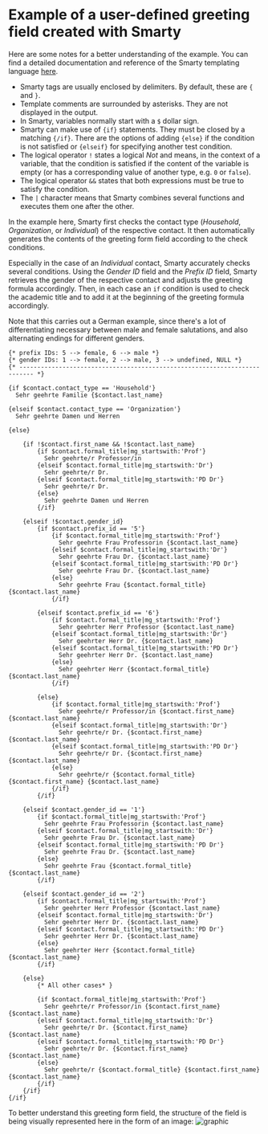 # Example of a user-defined greeting field created with Smarty

Here are some notes for a better understanding of the example. You can find a
detailed documentation and reference of the Smarty templating
language [here](https://www.smarty.net).

- Smarty tags are usually enclosed by delimiters. By default, these are `{`
  and `}`.
- Template comments are surrounded by asterisks. They are not displayed in the
  output.
- In Smarty, variables normally start with a `$` dollar sign.
- Smarty can make use of `{if}` statements. They must be closed by a matching
  `{/if}`. There are the options of adding `{else}` if the condition is not
  satisfied or `{elseif}` for specifying another test condition.
- The logical operator `!` states a logical *Not* and means, in the context of a
  variable, that the condition is satisfied if the content of the variable is
  empty (or has a corresponding value of another type, e.g. `0` or `false`).
- The logical operator `&&` states that both expressions must be true to satisfy
  the condition.
- The `|` character means that Smarty combines several functions and executes
  them one after the other.

In the example here, Smarty first checks the contact type (*Household*,
*Organization*, or *Individual*) of the respective contact. It then
automatically generates the contents of the greeting form field according to the
check conditions.

Especially in the case of an *Individual* contact, Smarty accurately checks
several conditions. Using the *Gender ID* field and the *Prefix ID* field,
Smarty retrieves the gender of the respective contact and adjusts the greeting
formula accordingly. Then, in each case an `if` condition is used to check the
academic title and to add it at the beginning of the greeting formula
accordingly.

Note that this carries out a German example, since there's a lot of
differentiating necessary between male and female salutations, and also
alternating endings for different genders.

```smarty
{* prefix IDs: 5 --> female, 6 --> male *}
{* gender IDs: 1 --> female, 2 --> male, 3 --> undefined, NULL *}
{* -------------------------------------------------------------------------- *}

{if $contact.contact_type == 'Household'}
  Sehr geehrte Familie {$contact.last_name}

{elseif $contact.contact_type == 'Organization'}
  Sehr geehrte Damen und Herren

{else}

    {if !$contact.first_name && !$contact.last_name}
        {if $contact.formal_title|mg_startswith:'Prof'}
          Sehr geehrte/r Professor/in
        {elseif $contact.formal_title|mg_startswith:'Dr'}
          Sehr geehrte/r Dr.
        {elseif $contact.formal_title|mg_startswith:'PD Dr'}
          Sehr geehrte/r Dr.
        {else}
          Sehr geehrte Damen und Herren
        {/if}

    {elseif !$contact.gender_id}
        {if $contact.prefix_id == '5'}
            {if $contact.formal_title|mg_startswith:'Prof'}
              Sehr geehrte Frau Professorin {$contact.last_name}
            {elseif $contact.formal_title|mg_startswith:'Dr'}
              Sehr geehrte Frau Dr. {$contact.last_name}
            {elseif $contact.formal_title|mg_startswith:'PD Dr'}
              Sehr geehrte Frau Dr. {$contact.last_name}
            {else}
              Sehr geehrte Frau {$contact.formal_title} {$contact.last_name}
            {/if}

        {elseif $contact.prefix_id == '6'}
            {if $contact.formal_title|mg_startswith:'Prof'}
              Sehr geehrter Herr Professor {$contact.last_name}
            {elseif $contact.formal_title|mg_startswith:'Dr'}
              Sehr geehrter Herr Dr. {$contact.last_name}
            {elseif $contact.formal_title|mg_startswith:'PD Dr'}
              Sehr geehrter Herr Dr. {$contact.last_name}
            {else}
              Sehr geehrter Herr {$contact.formal_title} {$contact.last_name}
            {/if}

        {else}
            {if $contact.formal_title|mg_startswith:'Prof'}
              Sehr geehrte/r Professor/in {$contact.first_name} {$contact.last_name}
            {elseif $contact.formal_title|mg_startswith:'Dr'}
              Sehr geehrte/r Dr. {$contact.first_name} {$contact.last_name}
            {elseif $contact.formal_title|mg_startswith:'PD Dr'}
              Sehr geehrte/r Dr. {$contact.first_name} {$contact.last_name}
            {else}
              Sehr geehrte/r {$contact.formal_title} {$contact.first_name} {$contact.last_name}
            {/if}
        {/if}

    {elseif $contact.gender_id == '1'}
        {if $contact.formal_title|mg_startswith:'Prof'}
          Sehr geehrte Frau Professorin {$contact.last_name}
        {elseif $contact.formal_title|mg_startswith:'Dr'}
          Sehr geehrte Frau Dr. {$contact.last_name}
        {elseif $contact.formal_title|mg_startswith:'PD Dr'}
          Sehr geehrte Frau Dr. {$contact.last_name}
        {else}
          Sehr geehrte Frau {$contact.formal_title} {$contact.last_name}
        {/if}

    {elseif $contact.gender_id == '2'}
        {if $contact.formal_title|mg_startswith:'Prof'}
          Sehr geehrter Herr Professor {$contact.last_name}
        {elseif $contact.formal_title|mg_startswith:'Dr'}
          Sehr geehrter Herr Dr. {$contact.last_name}
        {elseif $contact.formal_title|mg_startswith:'PD Dr'}
          Sehr geehrter Herr Dr. {$contact.last_name}
        {else}
          Sehr geehrter Herr {$contact.formal_title} {$contact.last_name}
        {/if}

    {else}
        {* All other cases* }
        
        {if $contact.formal_title|mg_startswith:'Prof'}
          Sehr geehrte/r Professor/in {$contact.first_name} {$contact.last_name}
        {elseif $contact.formal_title|mg_startswith:'Dr'}
          Sehr geehrte/r Dr. {$contact.first_name} {$contact.last_name}
        {elseif $contact.formal_title|mg_startswith:'PD Dr'}
          Sehr geehrte/r Dr. {$contact.first_name} {$contact.last_name}
        {else}
          Sehr geehrte/r {$contact.formal_title} {$contact.first_name} {$contact.last_name}
        {/if}
    {/if}
{/if}
```

To better understand this greeting form field, the structure of the field is
being visually represented here in the form of an
image: ![graphic](/Images/Example_MoreGreetings.png)
